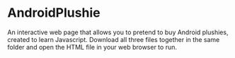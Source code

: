 # AndroidPlushie
An interactive web page that allows you to pretend to buy Android plushies, created to learn Javascript.
Download all three files together in the same folder and open the HTML file in your web browser to run.
